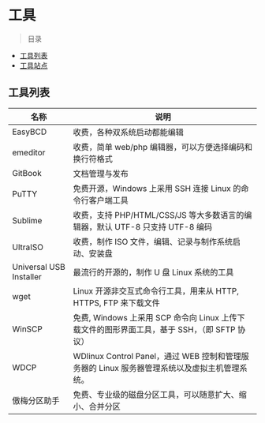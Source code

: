 # 工具

> 目录
* [工具列表](#工具列表)
* [工具站点](#工具站点)

## 工具列表

名称 | 说明
--- | ---
EasyBCD  | 收费，各种双系统启动都能编辑
emeditor | 收费，简单 web/php 编辑器，可以方便选择编码和换行符格式
GitBook  | 文档管理与发布
PuTTY    | 免费开源，Windows 上采用 SSH 连接 Linux 的命令行客户端工具
Sublime  | 收费，支持 PHP/HTML/CSS/JS 等大多数语言的编辑器，默认 UTF-8 只支持 UTF-8 编码
UltraISO | 收费，制作 ISO 文件，编辑、记录与制作系统启动、安装盘
Universal USB Installer	 | 最流行的开源的，制作 U 盘 Linux 系统的工具
wget     | Linux 开源非交互式命令行工具，用来从 HTTP, HTTPS, FTP 来下载文件
WinSCP   | 免费, Windows 上采用 SCP 命令向 Linux 上传下载文件的图形界面工具，基于 SSH，（即 SFTP 协议）
WDCP     | WDlinux Control Panel，通过 WEB 控制和管理服务器的 Linux 服务器管理系统以及虚拟主机管理系统。
傲梅分区助手 | 免费、专业级的磁盘分区工具，可以随意扩大、缩小、合并分区
